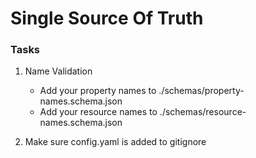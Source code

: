 # Single Source Of Truth

### Tasks

1. Name Validation

   - Add your property names to ./schemas/property-names.schema.json
   - Add your resource names to ./schemas/resource-names.schema.json

2. Make sure config.yaml is added to gitignore
